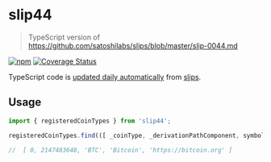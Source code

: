 # slip44

> TypeScript version of https://github.com/satoshilabs/slips/blob/master/slip-0044.md

[![npm](https://shields.io/npm/v/slip44)](https://www.npmjs.com/package/slip44) [![Coverage Status](https://coveralls.io/repos/github/futpib/slip44/badge.svg?branch=master)](https://coveralls.io/github/futpib/slip44?branch=master)

TypeScript code is [updated daily automatically](https://github.com/futpib/slip44/actions/workflows/generate.yml) from [slips](https://github.com/satoshilabs/slips/blob/master/slip-0044.md).

## Usage

```typescript
import { registeredCoinTypes } from 'slip44';

registeredCoinTypes.find(([ _coinType, _derivationPathComponent, symbol, _name, _url ]) => symbol === 'BTC')

//  [ 0, 2147483648, 'BTC', 'Bitcoin', 'https://bitcoin.org' ]
```
